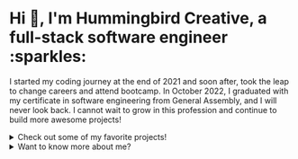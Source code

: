 <h1>Hi 👋, I'm Hummingbird Creative, a full-stack software engineer :sparkles:</h1>

I started my coding journey at the end of 2021 and soon after, took the leap to change careers and attend bootcamp. In October 2022, I graduated with my certificate in software engineering from General Assembly, and I will never look back. I cannot wait to grow in this profession and continue to build more awesome projects!


<details>
  <summary>Check out some of my favorite projects!</summary>
  <br>
  <table bordercolor="#66b2b2">
  <tr>
     <td width="33%" valign="top">
      <h3>Vita :camera:</h3>
        <br />
        <p><a href="https://github.com/hummingbirdcreative/Vita-App">Repo</a> | <a href="https://vita-life-story.herokuapp.com/">Live App</a></p>
        <br />
            <img src="https://i.imgur.com/g97RV6k.png" width="100%" alt="Vita"/>
        </a>
       <p> <br><br><br>Group project using Python, Django, SQL, and AWS to create a photo sharing app. In which I acted as the backend developer.</p>
    </td>
  <td width="33%" valign="top">
      <h3>Record Crate 🎵</h3>
        <br />
        <p><a href="https://github.com/hummingbirdcreative/Project3-RecordCatalog-FrontEnd-">Repo</a> | <a href="https://record-project.netlify.app/">Live App</a></p>
        <br />
            <img src="https://i.imgur.com/5J583XW.png" width="100%" alt="Record Crate"/>
        </a>
       <p> MERN application using Node.js, MongoDB, Mongoose, Express and React that allows users to keep a catalog of their music records.</p>
    </td>
  </tr>
   <tr>
    <td width="33%" valign="top">
      <h3>Wardrobe Catalog 👗</h3>
        <br />
        <p><a href="https://github.com/hummingbirdcreative/project2_WardrobeCatalog">Repo</a> | <a href="https://project2wardrobecatalog-production.up.railway.app/users/login">Live App</a></p>
        <br />
            <img src="https://i.imgur.com/bYQlMgb.png" width="100%" alt="Wardrobe Catalog"/>
        <pFull-CRUD application using Node.js, MongoDb, Mongoose, Express, and EJS that allows users to catalog their wardrobe.</p>
  </tr>
</table>
<br>
  </details>
  
  <details>
  <summary>Want to know more about me?</summary><br>
  
  
- 🌍 I'm based in California
- 👗 I have a degree in fashion design
- 🥗 I’m currently working on [CraveCraft](https://github.com/hummingbirdcreative/cravecraft-frontend), a MERN app to create and share recipes!
- 🦽 I’m currently learning more about **Web Accessibility**

<details>
  <summary>Languages and Tools I use</summary><br>
  
<p align="left"> <a href="https://developer.mozilla.org/en-US/docs/Web/JavaScript" target="_blank" rel="noreferrer"> 
<img src="https://raw.githubusercontent.com/devicons/devicon/master/icons/javascript/javascript-original.svg" alt="javascript" width="40" height="40"/>
<a href="https://www.w3.org/html/" target="_blank" rel="noreferrer"> 
<img src="https://raw.githubusercontent.com/devicons/devicon/master/icons/html5/html5-original-wordmark.svg" alt="html5" width="40" height="40"/> </a> 
<a href="https://reactjs.org/" target="_blank" rel="noreferrer"> 
<img src="https://raw.githubusercontent.com/devicons/devicon/master/icons/react/react-original-wordmark.svg" alt="react" width="40" height="40"/> </a>  
<a href="https://www.w3schools.com/css/" target="_blank" rel="noreferrer"> <img src="https://raw.githubusercontent.com/devicons/devicon/master/icons/css3/css3-original-wordmark.svg" alt="css3" width="40" height="40"/> </a> 
<a href="https://sass-lang.com" target="_blank" rel="noreferrer"> <img src="https://raw.githubusercontent.com/devicons/devicon/master/icons/sass/sass-original.svg" alt="sass" width="40" height="40"/> </a> <a href="https://getbootstrap.com" target="_blank" rel="noreferrer"> <img src="https://raw.githubusercontent.com/devicons/devicon/master/icons/bootstrap/bootstrap-plain-wordmark.svg" alt="bootstrap" width="40" height="40"/> </a> <a href="https://materializecss.com/" target="_blank" rel="noreferrer"> <img src="https://raw.githubusercontent.com/prplx/svg-logos/5585531d45d294869c4eaab4d7cf2e9c167710a9/svg/materialize.svg" alt="materialize" width="40" height="40"/> </a>

<a href="https://expressjs.com" target="_blank" rel="noreferrer"> <img src="https://raw.githubusercontent.com/devicons/devicon/master/icons/express/express-original-wordmark.svg" alt="express" width="40" height="40"/> </a> <a href="https://nodejs.org" target="_blank" rel="noreferrer"> <img src="https://raw.githubusercontent.com/devicons/devicon/master/icons/nodejs/nodejs-original-wordmark.svg" alt="nodejs" width="40" height="40"/> </a> <a href="https://www.mongodb.com/" target="_blank" rel="noreferrer"> <img src="https://raw.githubusercontent.com/devicons/devicon/master/icons/mongodb/mongodb-original-wordmark.svg" alt="mongodb" width="40" height="40"/> </a> <a href="https://www.postgresql.org" target="_blank" rel="noreferrer"> <img src="https://raw.githubusercontent.com/devicons/devicon/master/icons/postgresql/postgresql-original-wordmark.svg" alt="postgresql" width="40" height="40"/> </a>  <a href="https://www.python.org" target="_blank" rel="noreferrer"> <img src="https://raw.githubusercontent.com/devicons/devicon/master/icons/python/python-original.svg" alt="python" width="40" height="40"/> </a>

<a href="https://postman.com" target="_blank" rel="noreferrer"> <img src="https://www.vectorlogo.zone/logos/getpostman/getpostman-icon.svg" alt="postman" width="40" height="40"/> </a> 
<a href="https://www.figma.com/" target="_blank" rel="noreferrer"> <img src="https://www.vectorlogo.zone/logos/figma/figma-icon.svg" alt="figma" width="40" height="40"/> </a> 
 </p>

</details>

📄 Check out my [LinkedIn](https://www.linkedin.com/in/christinegrayb/) to connect!
